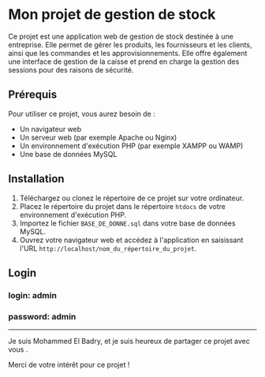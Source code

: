 # Mon projet de gestion de stock

Ce projet est une application web de gestion de stock destinée à une entreprise. Elle permet de gérer les produits, les fournisseurs et les clients, ainsi que les commandes et les approvisionnements. Elle offre également une interface de gestion de la caisse et prend en charge la gestion des sessions pour des raisons de sécurité.
## Prérequis

Pour utiliser ce projet, vous aurez besoin de :

- Un navigateur web
- Un serveur web (par exemple Apache ou Nginx)
- Un environnement d'exécution PHP (par exemple XAMPP ou WAMP)
- Une base de données MySQL

## Installation

1. Téléchargez ou clonez le répertoire de ce projet sur votre ordinateur.
2. Placez le répertoire du projet dans le répertoire `htdocs` de votre environnement d'exécution PHP.
3. Importez le fichier `BASE_DE_DONNE.sql` dans votre base de données MySQL.
5. Ouvrez votre navigateur web et accédez à l'application en saisissant l'URL `http://localhost/nom_du_répertoire_du_projet`.

## Login 

### login: admin 
### password: admin

---
Je suis Mohammed El Badry, et je suis heureux de partager ce projet avec vous .

Merci de votre intérêt pour ce projet !
